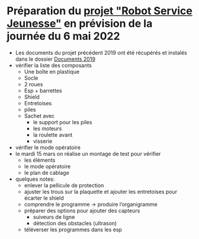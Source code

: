 Préparation du [projet "Robot Service Jeunesse"](https://github.com/anumby-source/RobotServiceJeunesse2022/blob/main/Administration/2022%2003%2009%20Service%20Jeunesse%20V%C3%A9hicule%20WIFI%20pilot%C3%A9%20par%20smartphone.odt) en prévision de la journée du 6 mai 2022
=======================================================================================

- Les documents du projet précédent 2019 ont été récupérés et instalés dans le dossier [Documents 2019](https://github.com/anumby-source/RobotServiceJeunesse2022/tree/main/Documents%202019)
- vérifier la liste des composants 
    -	Une boîte en plastique
    -	Socle
    -	2 roues
    -	Esp + barrettes 
    -	Shield
    -	Entretoises
    -	piles
    -	Sachet avec 
        -	le support pour les piles
        -	les moteurs
        -	la roulette avant
        -	visserie
- vérifier le mode opératoire
- le mardi 15 mars on réalise un montage de test pour vérifier
    - les éléments
    - le mode opératoire
    - le plan de cablage 
- quelques notes:
    - enlever la pellicule de protection
    - ajuster les trous sur la plaquette et ajouter les entretoises pour écarter le shield
    - comprendre le programme -> produire l’organigramme
    - préparer des options pour ajouter des capteurs
        - suiveurs de ligne
        - détection des obstacles (ultrason)
    - téléverser les programmes dans les esp
